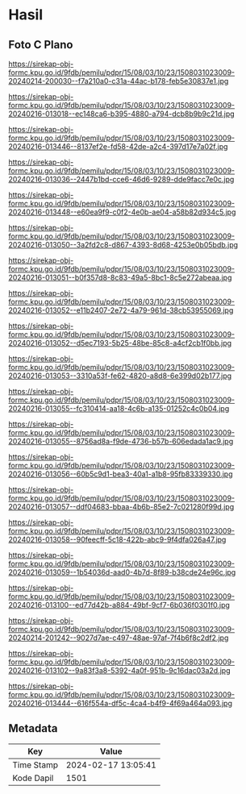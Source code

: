# Hasil

## Foto C Plano

https://sirekap-obj-formc.kpu.go.id/9fdb/pemilu/pdpr/15/08/03/10/23/1508031023009-20240214-200030--f7a210a0-c31a-44ac-b178-feb5e30837e1.jpg

https://sirekap-obj-formc.kpu.go.id/9fdb/pemilu/pdpr/15/08/03/10/23/1508031023009-20240216-013018--ec148ca6-b395-4880-a794-dcb8b9b9c21d.jpg

https://sirekap-obj-formc.kpu.go.id/9fdb/pemilu/pdpr/15/08/03/10/23/1508031023009-20240216-013446--8137ef2e-fd58-42de-a2c4-397d17e7a02f.jpg

https://sirekap-obj-formc.kpu.go.id/9fdb/pemilu/pdpr/15/08/03/10/23/1508031023009-20240216-013036--2447b1bd-cce6-46d6-9289-dde9facc7e0c.jpg

https://sirekap-obj-formc.kpu.go.id/9fdb/pemilu/pdpr/15/08/03/10/23/1508031023009-20240216-013448--e60ea9f9-c0f2-4e0b-ae04-a58b82d934c5.jpg

https://sirekap-obj-formc.kpu.go.id/9fdb/pemilu/pdpr/15/08/03/10/23/1508031023009-20240216-013050--3a2fd2c8-d867-4393-8d68-4253e0b05bdb.jpg

https://sirekap-obj-formc.kpu.go.id/9fdb/pemilu/pdpr/15/08/03/10/23/1508031023009-20240216-013051--b0f357d8-8c83-49a5-8bc1-8c5e272abeaa.jpg

https://sirekap-obj-formc.kpu.go.id/9fdb/pemilu/pdpr/15/08/03/10/23/1508031023009-20240216-013052--e11b2407-2e72-4a79-961d-38cb53955069.jpg

https://sirekap-obj-formc.kpu.go.id/9fdb/pemilu/pdpr/15/08/03/10/23/1508031023009-20240216-013052--d5ec7193-5b25-48be-85c8-a4cf2cb1f0bb.jpg

https://sirekap-obj-formc.kpu.go.id/9fdb/pemilu/pdpr/15/08/03/10/23/1508031023009-20240216-013053--3310a53f-fe62-4820-a8d8-6e399d02b177.jpg

https://sirekap-obj-formc.kpu.go.id/9fdb/pemilu/pdpr/15/08/03/10/23/1508031023009-20240216-013055--fc310414-aa18-4c6b-a135-01252c4c0b04.jpg

https://sirekap-obj-formc.kpu.go.id/9fdb/pemilu/pdpr/15/08/03/10/23/1508031023009-20240216-013055--8756ad8a-f9de-4736-b57b-606edada1ac9.jpg

https://sirekap-obj-formc.kpu.go.id/9fdb/pemilu/pdpr/15/08/03/10/23/1508031023009-20240216-013056--60b5c9d1-bea3-40a1-a1b8-95fb83339330.jpg

https://sirekap-obj-formc.kpu.go.id/9fdb/pemilu/pdpr/15/08/03/10/23/1508031023009-20240216-013057--ddf04683-bbaa-4b6b-85e2-7c021280f99d.jpg

https://sirekap-obj-formc.kpu.go.id/9fdb/pemilu/pdpr/15/08/03/10/23/1508031023009-20240216-013058--90feecff-5c18-422b-abc9-9f4dfa026a47.jpg

https://sirekap-obj-formc.kpu.go.id/9fdb/pemilu/pdpr/15/08/03/10/23/1508031023009-20240216-013059--1b54036d-aad0-4b7d-8f89-b38cde24e96c.jpg

https://sirekap-obj-formc.kpu.go.id/9fdb/pemilu/pdpr/15/08/03/10/23/1508031023009-20240216-013100--ed77d42b-a884-49bf-9cf7-6b036f0301f0.jpg

https://sirekap-obj-formc.kpu.go.id/9fdb/pemilu/pdpr/15/08/03/10/23/1508031023009-20240214-201242--9027d7ae-c497-48ae-97af-7f4b6f8c2df2.jpg

https://sirekap-obj-formc.kpu.go.id/9fdb/pemilu/pdpr/15/08/03/10/23/1508031023009-20240216-013102--9a83f3a8-5392-4a0f-951b-9c16dac03a2d.jpg

https://sirekap-obj-formc.kpu.go.id/9fdb/pemilu/pdpr/15/08/03/10/23/1508031023009-20240216-013444--616f554a-df5c-4ca4-b4f9-4f69a464a093.jpg


## Metadata

| Key        | Value               |
| ---------- | ------------------- |
| Time Stamp | 2024-02-17 13:05:41 |
| Kode Dapil | 1501                |



